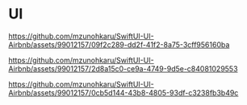 # UI


https://github.com/mzunohkaru/SwiftUI-UI-Airbnb/assets/99012157/09f2c289-dd2f-41f2-8a75-3cff956160ba



https://github.com/mzunohkaru/SwiftUI-UI-Airbnb/assets/99012157/2d8a15c0-ce9a-4749-9d5e-c84081029553



https://github.com/mzunohkaru/SwiftUI-UI-Airbnb/assets/99012157/0cb5d144-43b8-4805-93df-c3238fb3b49c


